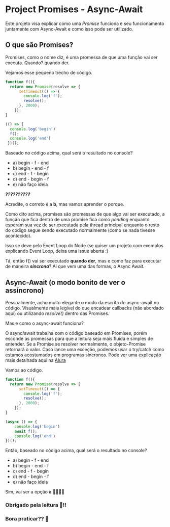 # Project Promises - Async-Await

Este projeto visa explicar como uma *Promise* funciona e seu funcionamento juntamente com Async-Await e como isso pode ser utilizado.

## O que são Promises?
Promises, como o nome diz, é uma promessa de que uma função vai ser executa. Quando? quando der.

Vejamos esse pequeno trecho de código.

```javascript
function f(){
  return new Promise(resolve => {
      setTimeout(() => {
        console.log('f');
        resolve();
      }, 2000);
    });
}

(() => {
  console.log('begin')
  f();
  console.log('end')
 })();
```
Baseado no código acima, qual será o resultado no console?

 - a) begin - f - end
 - b) begin - end - f
 - c) end - f - begin
 - d) end - begin - f
 - e) não faço ideia

***??????????***

Acredite, o correto é a **b**, mas vamos aprender o porque.

Como dito acima, promises são promessas de que algo vai ser executado, a função que fica dentro de uma promise fica como *pending* enquanto esperam sua vez de ser
executada pela thread principal enquanto o resto do código segue sendo executado normalmente (como se nada tivesse acontecido).

Isso se deve pelo Event Loop do Node (se quiser um projeto com exemplos explicando Event Loop, deixa uma issue aberta :)

Tá, então f() vai ser executado __quando der__, mas e como faz para executar de maneira ***sincrona***? Ai que vem uma das formas, o Async Await.

## Async-Await (o modo bonito de ver o assíncrono)
Pessoalmente, acho muito elegante o modo da escrita do async-await no código. Visualmente mais legível do que encadear callbacks (não abordado aqui) ou 
utilizando *resolve()* dentro das Promises.

Mas e como o async-await funciona?

O async/await trabalha com o código baseado em Promises, porém esconde as promessas para que a leitura seja mais fluída e simples de entender.
Se a Promise se resolver normalmente, o objeto-Promise retornará o valor. Caso lance uma exceção, podemos usar o try/catch como estamos acostumados em programas síncronos.
Pode ver uma explicação mais detalhada aqui na [Alura](https://www.alura.com.br/artigos/async-await-no-javascript-o-que-e-e-quando-usar)

Vamos ao código.

```javascript
function f(){
  return new Promise(resolve => {
      setTimeout(() => {
        console.log('f');
        resolve();
      }, 2000);
    });
}

(async () => {
    console.log('begin')
    await f();
    console.log('end')
})();
```
Então, baseado no código acima, qual será o resultado no console?

 - a) begin - f - end
 - b) begin - end - f
 - c) end - f - begin
 - d) end - begin - f
 - e) não faço ideia

Sim, vai ser a opção **a** :clap::clap::clap::clap:

### Obrigado pela leitura :book:!! 
### Bora praticar?? :rocket:


